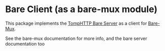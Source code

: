 # Bare Client (as a bare-mux module)

This package implements the [TompHTTP Bare Server](https://github.com/tomphttp/specifications/blob/master/BareServer.md) as a client for [Bare-Mux](https://github.com/MercuryWorkshop/bare-mux).

See the bare-mux documentation for more info, and the bare server documentation too
